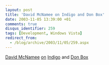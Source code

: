 ```yaml
---
layout: post
title: 'David McNamee on Indigo and Don Box'
date: 2003-11-05 13:39:00 +01
comments: true
disqus_identifier: 259
tags: [Development, Windows Vista]
redirect_from:
  - /blog/archive/2003/11/05/259.aspx
---
```


[David McNamee](http://www.davidmcnamee.com/) [on](http://www.davidmcnamee.com/permalink.aspx/95994ff4-18d3-432e-b01d-2224432e21b5) [Indigo](http://msdn.microsoft.com/Longhorn/understanding/pillars/Indigo/) and [Don Box](http://www.gotdotnet.com/team/dbox/)

